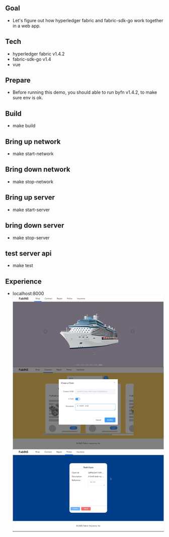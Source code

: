 ## Goal
- Let's figure out how hyperledger fabric and fabric-sdk-go work together in a web app.

## Tech
- hyperledger fabric v1.4.2
- fabric-sdk-go v1.4
- vue

## Prepare
- Before running this demo, you should able to run byfn v1.4.2, to make sure env is ok.

## Build
- make build

## Bring up network 
- make start-network

## Bring down network
- make stop-network

## Bring up server
- make start-server

## bring down server
- make stop-server

## test server api
- make test

## Experience
- localhost:8000
![case](https://github.com/stephenwu2020/fabric-insurance/blob/master/showcase/case.png)
